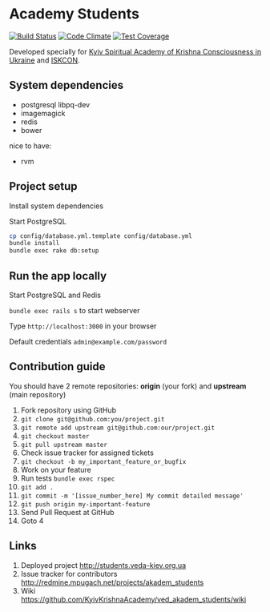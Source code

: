 # Academy Students

[![Build Status](https://secure.travis-ci.org/KyivKrishnaAcademy/ved_akadem_students.png?branch=master)](https://travis-ci.org/KyivKrishnaAcademy/ved_akadem_students)
[![Code Climate](https://codeclimate.com/github/KyivKrishnaAcademy/ved_akadem_students/badges/gpa.svg)](https://codeclimate.com/github/KyivKrishnaAcademy/ved_akadem_students)
[![Test Coverage](https://codeclimate.com/github/KyivKrishnaAcademy/ved_akadem_students/badges/coverage.svg)](https://codeclimate.com/github/KyivKrishnaAcademy/ved_akadem_students)

Developed specially for [Kyiv Spiritual Academy of Krishna Consciousness in Ukraine](http://veda-kiev.org.ua/) and [ISKCON](http://iskcon.com/).

## System dependencies
* postgresql libpq-dev
* imagemagick
* redis
* bower

nice to have:
* rvm

## Project setup

Install system dependencies

Start PostgreSQL

```bash
cp config/database.yml.template config/database.yml
bundle install
bundle exec rake db:setup
```

## Run the app locally

Start PostgreSQL and Redis

```bundle exec rails s``` to start webserver

Type ```http://localhost:3000``` in your browser

Default credentials ```admin@example.com/password```

## Contribution guide

You should have 2 remote repositories: **origin** (your fork) and **upstream** (main repository)

1. Fork repository using GitHub
2. ```git clone git@github.com:you/project.git```
3. ```git remote add upstream git@github.com:our/project.git```
4. ```git checkout master```
5. ```git pull upstream master```
6. Check issue tracker for assigned tickets
7. ```git checkout -b my_important_feature_or_bugfix```
8. Work on your feature
9. Run tests ```bundle exec rspec```
10. ```git add .```
11. ```git commit -m '[issue_number_here] My commit detailed message'```
12. ```git push origin my-important-feature```
13. Send Pull Request at GitHub
14. Goto 4

## Links

1. Deployed project http://students.veda-kiev.org.ua
2. Issue tracker for contributors http://redmine.mpugach.net/projects/akadem_students
3. Wiki https://github.com/KyivKrishnaAcademy/ved_akadem_students/wiki
